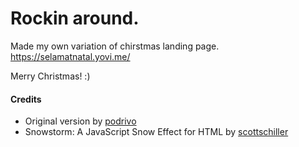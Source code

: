 Rockin around.
=========

Made my own variation of chirstmas landing page.
https://selamatnatal.yovi.me/

Merry Christmas! :)

#### Credits
* Original version by [podrivo](https://github.com/podrivo/christmas)
* Snowstorm: A JavaScript Snow Effect for HTML by [scottschiller](https://github.com/scottschiller/snowstorm/)

